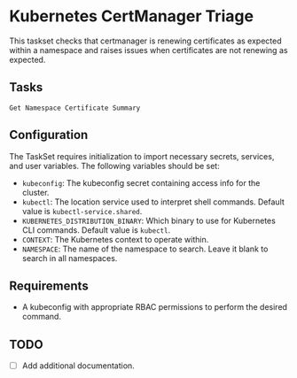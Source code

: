 # Kubernetes CertManager Triage

This taskset checks that certmanager is renewing certificates as expected within a namespace and raises issues when certificates are not renewing as expected.

## Tasks
`Get Namespace Certificate Summary`

## Configuration
The TaskSet requires initialization to import necessary secrets, services, and user variables. The following variables should be set:

- `kubeconfig`: The kubeconfig secret containing access info for the cluster.
- `kubectl`: The location service used to interpret shell commands. Default value is `kubectl-service.shared`.
- `KUBERNETES_DISTRIBUTION_BINARY`: Which binary to use for Kubernetes CLI commands. Default value is `kubectl`.
- `CONTEXT`: The Kubernetes context to operate within.
- `NAMESPACE`: The name of the namespace to search. Leave it blank to search in all namespaces.

## Requirements
- A kubeconfig with appropriate RBAC permissions to perform the desired command.

## TODO
- [ ] Add additional documentation.

